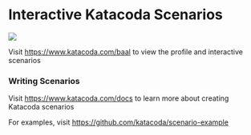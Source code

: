 # Interactive Katacoda Scenarios

[![](http://shields.katacoda.com/katacoda/baal/count.svg)](https://www.katacoda.com/baal "Get your profile on Katacoda.com")

Visit https://www.katacoda.com/baal to view the profile and interactive scenarios

### Writing Scenarios
Visit https://www.katacoda.com/docs to learn more about creating Katacoda scenarios

For examples, visit https://github.com/katacoda/scenario-example
